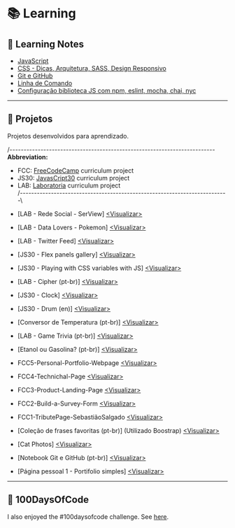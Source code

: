 # :books: Learning 

## :round_pushpin: Learning Notes

* [JavaScript](https://github.com/hlays/learning-web/tree/master/learning-js)
* [CSS - Dicas, Arquitetura, SASS, Design Responsivo](https://github.com/hlays/learning-web/tree/master/learning-css)
* [Git e GitHub](https://github.com/hlays/learning-web/tree/master/Git-GitHub-MyNotebook)
* [Linha de Comando](https://github.com/hlays/linha-de-comando)
* [Configuração biblioteca JS com npm, eslint, mocha, chai, nyc]()

---

## :pushpin: Projetos
Projetos desenvolvidos para aprendizado.

/-------------------------------------------------------------------------\
  **Abbreviation:**                                                         
- FCC:  [FreeCodeCamp](https://www.freecodecamp.org/) curriculum project 
- JS30:  [JavasCript30](https://javascript30.com/) curriculum project    
- LAB:  [Laboratoria](http://laboratoria.la/) curriculum project         
/--------------------------------------------------------------------------\

* [LAB - Rede Social - SerView] [<Visualizar\>](https://serview-2019.firebaseapp.com/)

* [LAB - Data Lovers - Pokemon] [<Visualizar\>](https://hlays.github.io/data-lovers/)

* [LAB - Twitter Feed] [<Visualizar\>](https://hlays.github.io/twitter-lab/)

* [JS30 - Flex panels gallery] [<Visualizar\>](https://hlays.github.io/learning-web/js30-flex-panels-gallery/)

* [JS30 - Playing with CSS variables with JS] [<Visualizar\>](https://hlays.github.io/learning-web/js30-playing-with-css-var/)

* [LAB - Cipher (pt-br)] [<Visualizar\>](https://hlays.github.io/caesar-cipher/src/index.html)

* [JS30 - Clock] [<Visualizar\>](https://hlays.github.io/learning-web/JS30-clock/)

* [JS30 - Drum (en)] [<Visualizar\>](https://hlays.github.io/learning-web/JS30-Drum/)

* [Conversor de Temperatura (pt-br)] [<Visualizar\>](https://hlays.github.io/learning-web/Projeto-Conversor-de-Temperatura/)

* [LAB - Game Trivia (pt-br)] [<Visualizar\>](https://hlays.github.io/learning-web/Projeto_Trivia/)

* [Etanol ou Gasolina? (pt-br)] [<Visualizar\>](https://hlays.github.io/learning-web/Projeto-Etanol-ou-Gasolina/)

* FCC5-Personal-Portfolio-Webpage [<Visualizar\>](https://hlays.github.io/FreeCodeCamp/Responsive-Web-Design-Projects/FCC5-Personal-Portfolio-Webpage/)

* FCC4-Technichal-Page [<Visualizar\>](https://hlays.github.io/FreeCodeCamp/Responsive-Web-Design-Projects/FCC4-Technichal-Page/)

* FCC3-Product-Landing-Page [<Visualizar\>](https://hlays.github.io/FreeCodeCamp/Responsive-Web-Design-Projects/FCC3-Product-Landing-Page/)

* FCC2-Build-a-Survey-Form [<Visualizar\>](https://hlays.github.io/FreeCodeCamp/Responsive-Web-Design-Projects/FCC2-Build-a-Survey-Form/)

* FCC1-TributePage-SebastiãoSalgado [<Visualizar\>](https://hlays.github.io/FreeCodeCamp/Responsive-Web-Design-Projects/FCC1-TributePage-SebastiaoSalgado/)

* [Coleção de frases favoritas (pt-br)] (Utilizado Boostrap) [<Visualizar\>](https://hlays.github.io/learning-web/Frases-com-Bootstrap/)

* [Cat Photos] [<Visualizar\>](https://hlays.github.io/learning-web/Cats-Photos/)

* [Notebook Git e GitHub (pt-br)] [<Visualizar\>](https://hlays.github.io/learning-web/Git-GitHub-MyNotebook/)

* [Página pessoal 1 - Portifolio simples] [<Visualizar\>](https://hlays.github.io/learning-web/Pagina-Pessoal-1/)

---

## :round_pushpin: 100DaysOfCode

I also enjoyed the #100daysofcode challenge. See [here](https://github.com/hlays/My-100-days-of-Code/blob/master/r1-log.md).